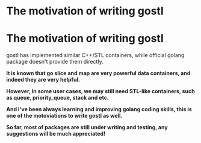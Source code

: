 # The motivation of writing gostl
# The motivation of writing gostl
gostl has implemented similar C++/STL containers, while official golang package doesn't provide them directly. <b>

It is known that go slice and map are very powerful data containers, and indeed they are very helpful. <b>

However, In some user cases, we may still need STL-like containers, such as queue, priority_queue, stack and etc.<b>

And I've been always learning and improving golang coding skills, this is one of the motoviations to write gostl as well.<b>

So far, most of packages are still under writing and testing, any suggestions will be much appreciated!<b>



